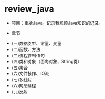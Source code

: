 # review_java
- 项目：重拾Java。记录我回顾Java知识的记录。

- 章节

* (一)数据类型、常量、变量
* (二)函数、方法
* (三)流程控制语句
* (四)类和对象（面向对象、String类）
* (五)集合
* (六)文件操作、IO流
* (七)多线程
* (八)网络编程
* (九)反射